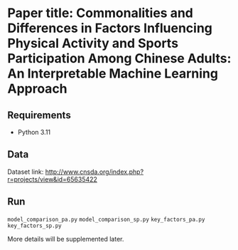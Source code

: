 Paper title: Commonalities and Differences in Factors Influencing Physical Activity and Sports Participation Among Chinese Adults: An Interpretable Machine Learning Approach
=================
## Requirements
  * Python  3.11

## Data
Dataset link: http://www.cnsda.org/index.php?r=projects/view&id=65635422

## Run

```model_comparison_pa.py```
```model_comparison_sp.py```
```key_factors_pa.py```
```key_factors_sp.py```

More details will be supplemented later.
